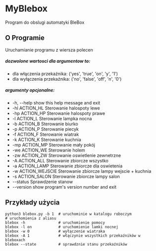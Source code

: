 # MyBlebox
Program do obslugi automatyki BleBox <br />

## O Programie
Uruchamianie programu z wiersza polecen <br />

##### dozwolone wartosci dla argumentow to:
* dla włączenia przekaźnika: ('yes', 'true', 'on', 'y', '1')
* dla wyłączenia przekaźnika:  ('no', 'false', 'off', 'n', '0')
    
##### argumenty opcjonalne:
*  -h, --help          show this help message and exit
*  -hl  ACTION_HL      Sterowanie halospoty lewe
*  -hp  ACTION_HP      Sterowanie halospoty prawe
*  -l  ACTION_L        Sterowanie lampka nocna
*  -b  ACTION_B        Sterowanie biurko
*  -p  ACTION_P        Sterowanie piecyk
*  -f  ACTION_F        Sterowanie wiatrak
*  -k  ACTION_K        Sterowanie kuchnia
*  -mp  ACTION_MP      Sterowanie mały pokój
*  -we  ACTION_WE      Sterowanie holem
*  -zw  ACTION_ZW      Sterowanie oswietlenie zewnetrzne
*  -A  ACTION_ALL      Sterowanie zbiorcze wszystko
*  -a  ACTION_LAMP     Sterowanie zbiorcze dla oswietenia
*  -w  ACTION_WEJSCIE  Sterowanie zbiorcze lampy wejscie + kuchnia
*  -s  ACTION_SALON    Sterowanie zbiorcze lampy salon
*  --status            Sprawdzenie stanow
*  --version           show program's version number and exit

## Przykłady użycia
  
```
python3 blebox.py -b 1  # uruchominie w katalogu roboczym
# uruchomienia z aliasu
blebox -h               # uruchomienie pomocy
blebox -l on            # uruchomienie lamki nocnej
blebox -w 0             # wyłączenie wiatraka 
blebox -A 1             # włączynie wszystkich przekaźników w bleboxach
blebox --state          # sprawdznie stanu przekaźników
```
